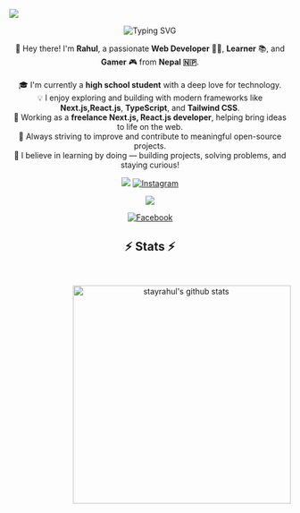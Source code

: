 <!-- profile view count -->
![](https://komarev.com/ghpvc/?username=stayrahul)


<!-- About Me -->
<p align="center">
  <img src="https://readme-typing-svg.demolab.com?font=Fira+Code&weight=500&size=24&pause=1000&color=0d6efd&center=true&vCenter=true&width=435&lines=Hi+I'm+Rahul+Kushwaha!;Web+Developer+%F0%9F%92%BB;Lifelong+Learner+%F0%9F%91%A8%E2%80%8D%F0%9F%92%BB;Gamer+%F0%9F%A4%B8%E2%80%8D%E2%99%82%EF%B8%8F+from+Nepal+%F0%9F%87%B3%F0%9F%87%B5" alt="Typing SVG" />
</p>

<p align="center">
  👋 Hey there! I'm <strong>Rahul</strong>, a passionate <strong>Web Developer</strong> 👨‍💻, <strong>Learner</strong> 📚, and <strong>Gamer</strong> 🎮 from <strong>Nepal 🇳🇵</strong>.
  <br /><br />
  🎓 I'm currently a <strong>high school student</strong> with a deep love for technology.
  <br />
  💡 I enjoy exploring and building with modern frameworks like <strong>Next.js,React.js</strong>, <strong>TypeScript</strong>, and <strong>Tailwind CSS</strong>.
  <br />
  💼 Working as a <strong>freelance Next.js, React.js developer</strong>, helping bring ideas to life on the web.
  <br />
  🚀 Always striving to improve and contribute to meaningful open-source projects.
  <br />
  🧠 I believe in learning by doing — building projects, solving problems, and staying curious!
</p>


<!-- social handles -->
<div align="center"> 
<!-- youtube -->
  <a href="https://www.youtube.com/@ssgaminglive0" target="_blank"><img src="https://img.shields.io/badge/YouTube-FF0000?style=for-the-badge&logo=youtube&logoColor=white" target="_blank"></a>
  
  <!-- Instagram -->
 <a href="https://instagram.com/stayrahul" target="_blank">
  <img
    src="https://img.shields.io/badge/Instagram-E4405F?style=for-the-badge&logo=Instagram&logoColor=white"
    alt="Instagram"
  />
</a>

  <!-- gmail -->
  <a href="mailto:rahul7926963@gmail.com"><img src="https://img.shields.io/badge/-Gmail-%23333?style=for-the-badge&logo=gmail&logoColor=white" target="_blank"></a>
  <!-- facebook -->
  <a href="https://www.facebook.com/stayrahul" target="_blank">
  <img
    src="https://img.shields.io/badge/Facebook-1877F2?style=for-the-badge&logo=facebook&logoColor=white"
    alt="Facebook"
  />
</a>

<!-- stats -->
<h2 align="center">⚡ Stats ⚡</h2>
<br />
<p align=center>
<!-- first row -->
<div align=center>
 
  <!-- github stats -->
  <a href="https://github.com/anuraghazra/github-readme-stats" title="Go to Source">
    <picture>
      <source media="(prefers-color-scheme: dark)" srcset="https://github-readme-stats.vercel.app/api?username=stayrahul&show_icons=true&theme=react&hide_border=true" />
      <source media="(prefers-color-scheme: light), (prefers-color-scheme: no-preference)" srcset="https://github-readme-stats.vercel.app/api?username=stayrahul&show_icons=true&theme=default&border_color=61dafb" />
      <img align="right" width=390 src="https://github-readme-stats.vercel.app/api?username=stayrahul&show_icons=true&theme=default&border_color=61dafb" alt="stayrahul's github stats" />
    </picture>
  </a>
</div>


<!-- spaces -->

<br /><br /><br /><br /><br /><br />

